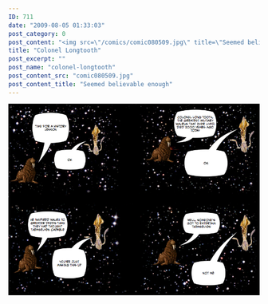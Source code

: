 ```yaml
---
ID: 711
date: "2009-08-05 01:33:03"
post_category: 0
post_content: "<img src=\"/comics/comic080509.jpg\" title=\"Seemed believable enough\" />"
title: "Colonel Longtooth"
post_excerpt: ""
post_name: "colonel-longtooth"
post_content_src: "comic080509.jpg"
post_content_title: "Seemed believable enough"
---
```



[![Seemed believable enough](/comics-hi-res/comic080509.jpg)](/comics-hi-res/comic080509.jpg "Seemed believable enough")
